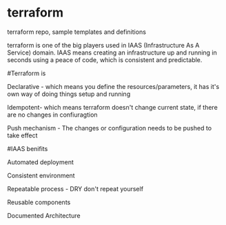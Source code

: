 # terraform
terraform repo, sample templates and definitions


terraform is one of the big players used in IAAS (Infrastructure As A Service) domain. IAAS means creating an infrastructure  up and running in seconds using a peace of code, which is consistent and predictable. 



#Terraform is

Declarative - which means you define the resources/parameters, it has it's own way of doing things setup and running

Idempotent- which means terraform doesn't change current state, if there are no changes in confiuragtion

Push mechanism - The changes or configuration needs to be pushed to take effect


#IAAS benifits

Automated deployment

Consistent environment 

Repeatable process - DRY don't repeat yourself

Reusable components

Documented Architecture


